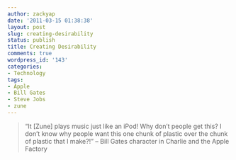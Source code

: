 ```yaml
---
author: zackyap
date: '2011-03-15 01:38:38'
layout: post
slug: creating-desirability
status: publish
title: Creating Desirability
comments: true
wordpress_id: '143'
categories:
- Technology
tags:
- Apple
- Bill Gates
- Steve Jobs
- zune
---
```


  

> “It [Zune] plays music just like an iPod! Why don’t people get this? I don’t know why people want this one chunk of plastic over the chunk of plastic that I make?!” – Bill Gates character in Charlie and the Apple Factory

  

